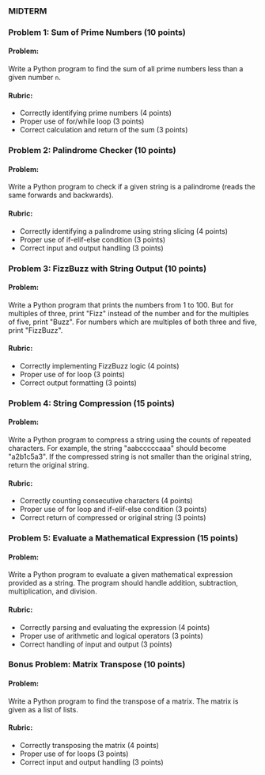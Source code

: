 ### MIDTERM

### Problem 1: Sum of Prime Numbers (10 points)

#### Problem:
Write a Python program to find the sum of all prime numbers less than a given number `n`.

#### Rubric:
- Correctly identifying prime numbers (4 points)
- Proper use of for/while loop (3 points)
- Correct calculation and return of the sum (3 points)

### Problem 2: Palindrome Checker (10 points)

#### Problem:
Write a Python program to check if a given string is a palindrome (reads the same forwards and backwards).

#### Rubric:
- Correctly identifying a palindrome using string slicing (4 points)
- Proper use of if-elif-else condition (3 points)
- Correct input and output handling (3 points)

### Problem 3: FizzBuzz with String Output (10 points)

#### Problem:
Write a Python program that prints the numbers from 1 to 100. But for multiples of three, print "Fizz" instead of the number and for the multiples of five, print "Buzz". For numbers which are multiples of both three and five, print "FizzBuzz".

#### Rubric:
- Correctly implementing FizzBuzz logic (4 points)
- Proper use of for loop (3 points)
- Correct output formatting (3 points)

### Problem 4: String Compression (15 points)

#### Problem:
Write a Python program to compress a string using the counts of repeated characters. For example, the string "aabcccccaaa" should become "a2b1c5a3". If the compressed string is not smaller than the original string, return the original string.

#### Rubric:
- Correctly counting consecutive characters (4 points)
- Proper use of for loop and if-elif-else condition (3 points)
- Correct return of compressed or original string (3 points)

### Problem 5: Evaluate a Mathematical Expression (15 points)

#### Problem:
Write a Python program to evaluate a given mathematical expression provided as a string. The program should handle addition, subtraction, multiplication, and division.

#### Rubric:
- Correctly parsing and evaluating the expression (4 points)
- Proper use of arithmetic and logical operators (3 points)
- Correct handling of input and output (3 points)

### Bonus Problem: Matrix Transpose (10 points)

#### Problem:
Write a Python program to find the transpose of a matrix. The matrix is given as a list of lists.

#### Rubric:
- Correctly transposing the matrix (4 points)
- Proper use of for loops (3 points)
- Correct input and output handling (3 points)

